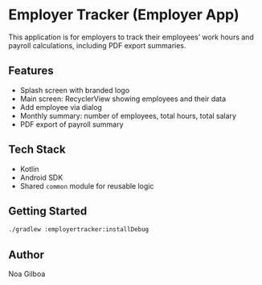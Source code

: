 # Employer Tracker (Employer App)

This application is for employers to track their employees’ work hours and payroll calculations, including PDF export summaries.

## Features

- Splash screen with branded logo
- Main screen: RecyclerView showing employees and their data
- Add employee via dialog
- Monthly summary: number of employees, total hours, total salary
- PDF export of payroll summary

## Tech Stack

- Kotlin
- Android SDK
- Shared `common` module for reusable logic

## Getting Started

```bash
./gradlew :employertracker:installDebug
```

## Author

Noa Gilboa
